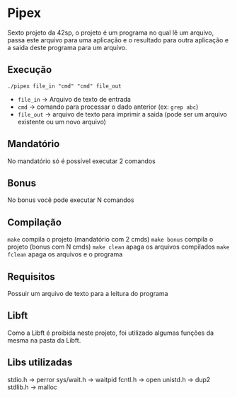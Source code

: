 # Pipex

Sexto projeto da 42sp, o projeto é um programa no qual lê um arquivo, passa este arquivo para uma aplicação e o resultado para outra aplicação e a saida deste programa para um arquivo.

## Execução

`./pipex file_in "cmd" "cmd" file_out`

- `file_in` -> Arquivo de texto de entrada
- `cmd` -> comando para processar o dado anterior (ex: `grep abc`)
- `file_out` -> arquivo de texto para imprimir a saida (pode ser um arquivo existente ou um novo arquivo)

## Mandatório

No mandatório só é possível executar 2 comandos
## Bonus

No bonus você pode executar N comandos
## Compilação

`make` compila o projeto (mandatório com 2 cmds)
`make bonus` compila o projeto (bonus com N cmds)
`make clean` apaga os arquivos compilados
`make fclean` apaga os arquivos e o programa

## Requisitos

Possuir um arquivo de texto para a leitura do programa

## Libft

Como a Libft é proibida neste projeto, foi utilizado algumas funções da mesma na pasta da Libft.


## Libs utilizadas
stdio.h -> perror
sys/wait.h -> waitpid
fcntl.h -> open
unistd.h -> dup2
stdlib.h -> malloc
